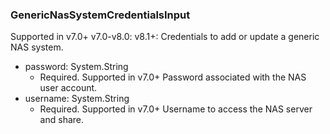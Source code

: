 ### GenericNasSystemCredentialsInput
Supported in v7.0+
  v7.0-v8.0: 
  v8.1+: Credentials to add or update a generic NAS system.

- password: System.String
  - Required. Supported in v7.0+
      Password associated with the NAS user account.
- username: System.String
  - Required. Supported in v7.0+
      Username to access the NAS server and share.
